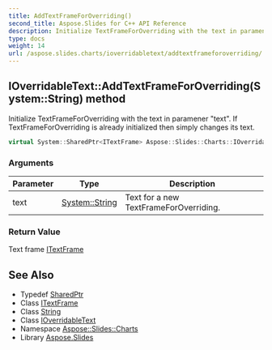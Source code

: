 ```yaml
---
title: AddTextFrameForOverriding()
second_title: Aspose.Slides for C++ API Reference
description: Initialize TextFrameForOverriding with the text in paramener \"text\". If TextFrameForOverriding is already initialized then simply changes its text.
type: docs
weight: 14
url: /aspose.slides.charts/ioverridabletext/addtextframeforoverriding/
---
```

## IOverridableText::AddTextFrameForOverriding(System::String) method


Initialize TextFrameForOverriding with the text in paramener \"text\". If TextFrameForOverriding is already initialized then simply changes its text.

```cpp
virtual System::SharedPtr<ITextFrame> Aspose::Slides::Charts::IOverridableText::AddTextFrameForOverriding(System::String text)=0
```


### Arguments

| Parameter | Type | Description |
| --- | --- | --- |
| text | [System::String](../../../system/string/) | Text for a new TextFrameForOverriding. |

### Return Value

Text frame [ITextFrame](../../../aspose.slides/itextframe/)

## See Also

* Typedef [SharedPtr](../../../system/sharedptr/)
* Class [ITextFrame](../../../aspose.slides/itextframe/)
* Class [String](../../../system/string/)
* Class [IOverridableText](../)
* Namespace [Aspose::Slides::Charts](../../)
* Library [Aspose.Slides](../../../)